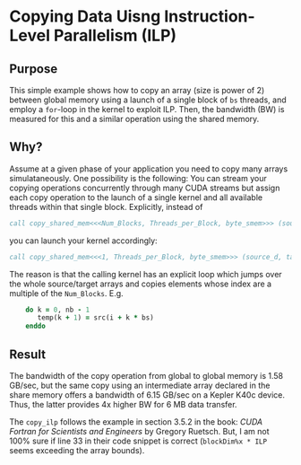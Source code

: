 # Copying Data Uisng Instruction-Level Parallelism (ILP)

## Purpose
This simple example shows how to copy an array (size is power of 2) between global memory using a launch of a single block of `bs` threads, and employ a `for`-loop in the kernel to exploit ILP. Then, the bandwidth (BW) is measured for this and a similar operation using the shared memory.

## Why?
Assume at a given phase of your application you need to copy many arrays simulataneously. One possibility is the following: You can stream your copying operations concurrently through many CUDA streams but assign each copy operation to the launch of a single kernel and all available threads within that single block. Explicitly, instead of 
```fortran
call copy_shared_mem<<<Num_Blocks, Threads_per_Block, byte_smem>>> (source_d, target_d, 0)
```
you can launch your kernel accordingly:
```fortran
call copy_shared_mem<<<1, Threads_per_Block, byte_smem>>> (source_d, target_d, Num_Blocks)
```
The reason is that the calling kernel has an explicit loop which jumps over the whole source/target arrays and copies elements whose index are a multiple of the `Num_Blocks`. E.g.
```fortran
    do k = 0, nb - 1
       temp(k + 1) = src(i + k * bs)
    enddo

```

## Result
The bandwidth of the copy operation from global to global memory is 1.58 GB/sec, but the same copy using an intermediate array declared in the share memory offers a bandwidth of 6.15 GB/sec on a Kepler K40c device. Thus, the latter provides 4x higher BW for 6 MB data transfer.

The `copy_ilp` follows the example in section 3.5.2 in the book: *CUDA Fortran for Scientists and Engineers* by Gregory Ruetsch. But, I am not 100% sure if line 33 in their code snippet is correct (`blockDim%x * ILP` seems exceeding the array bounds).
